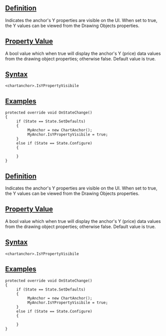 ## [Definition](https://developer.ninjatrader.com/docs/desktop/isypropertyvisibile\#definition)

Indicates the anchor's Y properties are visible on the UI. When set to true, the Y values can be viewed from the Drawing Objects properties.

## [Property Value](https://developer.ninjatrader.com/docs/desktop/isypropertyvisibile\#property-value)

A bool value which when true will display the anchor's Y (price) data values from the drawing object properties; otherwise false. Default value is true.

## [Syntax](https://developer.ninjatrader.com/docs/desktop/isypropertyvisibile\#syntax)

`<chartanchor>.IsYPropertyVisibile`

## [Examples](https://developer.ninjatrader.com/docs/desktop/isypropertyvisibile\#examples)

```jsx-150469391 csharp
protected override void OnStateChange()
{
     if (State == State.SetDefaults)
     {
          MyAnchor = new ChartAnchor();
          MyAnchor.IsYPropertyVisibile = true;
     }
     else if (State == State.Configure)
     {

     }
}

```

## [Definition](https://developer.ninjatrader.com/docs/desktop/isypropertyvisibile\#definition)

Indicates the anchor's Y properties are visible on the UI. When set to true, the Y values can be viewed from the Drawing Objects properties.

## [Property Value](https://developer.ninjatrader.com/docs/desktop/isypropertyvisibile\#property-value)

A bool value which when true will display the anchor's Y (price) data values from the drawing object properties; otherwise false. Default value is true.

## [Syntax](https://developer.ninjatrader.com/docs/desktop/isypropertyvisibile\#syntax)

`<chartanchor>.IsYPropertyVisibile`

## [Examples](https://developer.ninjatrader.com/docs/desktop/isypropertyvisibile\#examples)

```jsx-150469391 csharp
protected override void OnStateChange()
{
     if (State == State.SetDefaults)
     {
          MyAnchor = new ChartAnchor();
          MyAnchor.IsYPropertyVisibile = true;
     }
     else if (State == State.Configure)
     {

     }
}

```